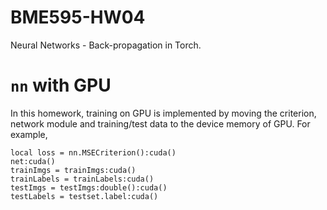 # BME595-HW04
Neural Networks - Back-propagation in Torch.

# `nn` with GPU
In this homework, training on GPU is implemented by moving the criterion, network module and training/test data to the device memory of GPU.
For example,
```
local loss = nn.MSECriterion():cuda()
net:cuda()
trainImgs = trainImgs:cuda()
trainLabels = trainLabels:cuda()
testImgs = testImgs:double():cuda()
testLabels = testset.label:cuda()
```
